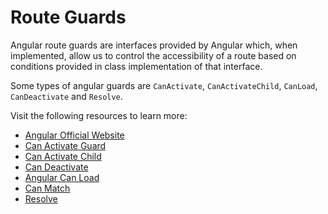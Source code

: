 # Route Guards

Angular route guards are interfaces provided by Angular which, when implemented, allow us to control the accessibility of a route based on conditions provided in class implementation of that interface.

Some types of angular guards are `CanActivate`, `CanActivateChild`, `CanLoad`, `CanDeactivate` and `Resolve`.

Visit the following resources to learn more:

- [Angular Official Website](https://angular.io/api/router)
- [Can Activate Guard](https://angular.io/api/router/CanActivate)
- [Can Activate Child](https://angular.io/api/router/CanActivateChild)
- [Can Deactivate](https://angular.io/api/router/CanDeactivate)
- [Angular Can Load](https://angular.io/api/router/CanLoad)
- [Can Match](https://angular.io/api/router/CanMatch)
- [Resolve](https://angular.io/api/router/Resolve)
